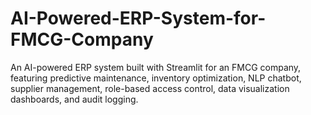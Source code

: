 # AI-Powered-ERP-System-for-FMCG-Company
An AI-powered ERP system built with Streamlit for an FMCG company, featuring predictive maintenance, inventory optimization, NLP chatbot, supplier management, role-based access control, data visualization dashboards, and audit logging.
